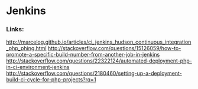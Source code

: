 # Jenkins


### Links:
http://marcelog.github.io/articles/ci_jenkins_hudson_continuous_integration_php_phing.html
http://stackoverflow.com/questions/15126059/how-to-promote-a-specific-build-number-from-another-job-in-jenkins
http://stackoverflow.com/questions/22322124/automated-deployment-php-in-ci-environment-jenkins
http://stackoverflow.com/questions/2180460/setting-up-a-deployment-build-ci-cycle-for-php-projects?rq=1
